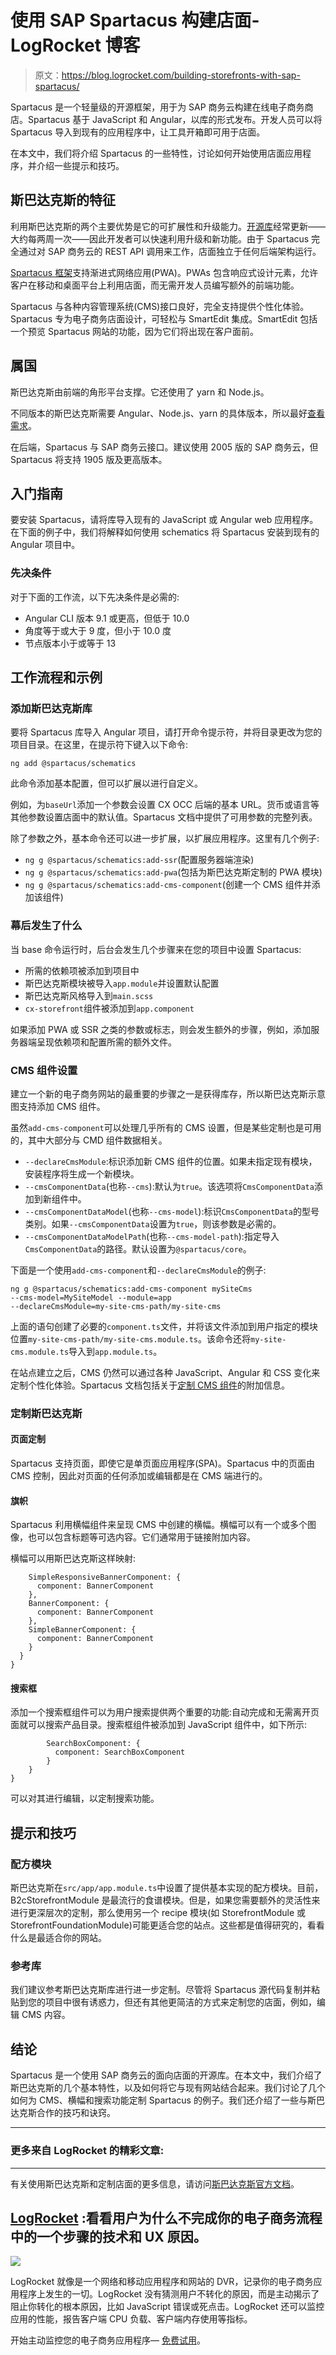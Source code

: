 # 使用 SAP Spartacus 构建店面- LogRocket 博客

> 原文：<https://blog.logrocket.com/building-storefronts-with-sap-spartacus/>

Spartacus 是一个轻量级的开源框架，用于为 SAP 商务云构建在线电子商务商店。Spartacus 基于 JavaScript 和 Angular，以库的形式发布。开发人员可以将 Spartacus 导入到现有的应用程序中，让工具开箱即可用于店面。

在本文中，我们将介绍 Spartacus 的一些特性，讨论如何开始使用店面应用程序，并介绍一些提示和技巧。

## 斯巴达克斯的特征

利用斯巴达克斯的两个主要优势是它的可扩展性和升级能力。[开源库](https://github.com/SAP/spartacus)经常更新——大约每两周一次——因此开发者可以快速利用升级和新功能。由于 Spartacus 完全通过对 SAP 商务云的 REST API 调用来工作，店面独立于任何后端架构运行。

[Spartacus 框架](https://blog.logrocket.com/a-guide-to-sap-commerce-cloud-spartacus/)支持渐进式网络应用(PWA)。PWAs 包含响应式设计元素，允许客户在移动和桌面平台上利用店面，而无需开发人员编写额外的前端功能。

Spartacus 与各种内容管理系统(CMS)接口良好，完全支持提供个性化体验。Spartacus 专为电子商务店面设计，可轻松与 SmartEdit 集成。SmartEdit 包括一个预览 Spartacus 网站的功能，因为它们将出现在客户面前。

## 属国

斯巴达克斯由前端的角形平台支撑。它还使用了 yarn 和 Node.js。

不同版本的斯巴达克斯需要 Angular、Node.js、yarn 的具体版本，所以最好[查看需求](https://github.com/SAP/spartacus#requirements)。

在后端，Spartacus 与 SAP 商务云接口。建议使用 2005 版的 SAP 商务云，但 Spartacus 将支持 1905 版及更高版本。

## 入门指南

要安装 Spartacus，请将库导入现有的 JavaScript 或 Angular web 应用程序。在下面的例子中，我们将解释如何使用 schematics 将 Spartacus 安装到现有的 Angular 项目中。

### 先决条件

对于下面的工作流，以下先决条件是必需的:

*   Angular CLI 版本 9.1 或更高，但低于 10.0
*   角度等于或大于 9 度，但小于 10.0 度
*   节点版本小于或等于 13

## 工作流程和示例

### 添加斯巴达克斯库

要将 Spartacus 库导入 Angular 项目，请打开命令提示符，并将目录更改为您的项目目录。在这里，在提示符下键入以下命令:

```
ng add @spartacus/schematics

```

此命令添加基本配置，但可以扩展以进行自定义。

例如，为`baseUrl`添加一个参数会设置 CX OCC 后端的基本 URL。货币或语言等其他参数设置店面中的默认值。Spartacus 文档中提供了可用参数的完整列表。

除了参数之外，基本命令还可以进一步扩展，以扩展应用程序。这里有几个例子:

*   `ng g @spartacus/schematics:add-ssr`(配置服务器端渲染)
*   `ng g @spartacus/schematics:add-pwa`(包括为斯巴达克斯定制的 PWA 模块)
*   `ng g @spartacus/schematics:add-cms-component`(创建一个 CMS 组件并添加该组件)

### 幕后发生了什么

当 base 命令运行时，后台会发生几个步骤来在您的项目中设置 Spartacus:

*   所需的依赖项被添加到项目中
*   斯巴达克斯模块被导入`app.module`并设置默认配置
*   斯巴达克斯风格导入到`main.scss`
*   `cx-storefront`组件被添加到`app.component`

如果添加 PWA 或 SSR 之类的参数或标志，则会发生额外的步骤，例如，添加服务器端呈现依赖项和配置所需的额外文件。

### CMS 组件设置

建立一个新的电子商务网站的最重要的步骤之一是获得库存，所以斯巴达克斯示意图支持添加 CMS 组件。

虽然`add-cms-component`可以处理几乎所有的 CMS 设置，但是某些定制也是可用的，其中大部分与 CMD 组件数据相关。

*   `--declareCmsModule`:标识添加新 CMS 组件的位置。如果未指定现有模块，安装程序将生成一个新模块。
*   `--cmsComponentData`(也称`--cms`):默认为`true`。该选项将`CmsComponentData`添加到新组件中。
*   `--cmsComponentDataModel`(也称`--cms-model`):标识`CmsComponentData`的型号类别。如果`--cmsComponentData`设置为`true`，则该参数是必需的。
*   `--cmsComponentDataModelPath`(也称`--cms-model-path`):指定导入`CmsComponentData`的路径。默认设置为`@spartacus/core`。

下面是一个使用`add-cms-component`和`--declareCmsModule`的例子:

```
ng g @spartacus/schematics:add-cms-component mySiteCms
--cms-model=MySiteModel --module=app
--declareCmsModule=my-site-cms-path/my-site-cms
```

上面的语句创建了必要的`component.ts`文件，并将该文件添加到用户指定的模块位置`my-site-cms-path/my-site-cms.module.ts`。该命令还将`my-site-cms.module.ts`导入到`app.module.ts`。

在站点建立之后，CMS 仍然可以通过各种 JavaScript、Angular 和 CSS 变化来定制个性化体验。Spartacus 文档包括关于[定制 CMS 组件](https://sap.github.io/spartacus-docs/customizing-cms-components/)的附加信息。

### 定制斯巴达克斯

#### 页面定制

Spartacus 支持页面，即使它是单页面应用程序(SPA)。Spartacus 中的页面由 CMS 控制，因此对页面的任何添加或编辑都是在 CMS 端进行的。

#### 旗帜

Spartacus 利用横幅组件来呈现 CMS 中创建的横幅。横幅可以有一个或多个图像，也可以包含标题等可选内容。它们通常用于链接附加内容。

横幅可以用斯巴达克斯这样映射:

```
    SimpleResponsiveBannerComponent: {
      component: BannerComponent
    },
    BannerComponent: {
      component: BannerComponent
    },
    SimpleBannerComponent: {
      component: BannerComponent
    }
  }
}

```

#### 搜索框

添加一个搜索框组件可以为用户搜索提供两个重要的功能:自动完成和无需离开页面就可以搜索产品目录。搜索框组件被添加到 JavaScript 组件中，如下所示:

```
        SearchBoxComponent: {
          component: SearchBoxComponent
        }
    }
}

```

可以对其进行编辑，以定制搜索功能。

## 提示和技巧

### 配方模块

斯巴达克斯在`src/app/app.module.ts`中设置了提供基本实现的配方模块。目前，B2cStorefrontModule 是最流行的食谱模块。但是，如果您需要额外的灵活性来进行更深层次的定制，那么使用另一个 recipe 模块(如 StorefrontModule 或 StorefrontFoundationModule)可能更适合您的站点。这些都是值得研究的，看看什么是最适合你的网站。

### 参考库

我们建议参考斯巴达克斯库进行进一步定制。尽管将 Spartacus 源代码复制并粘贴到您的项目中很有诱惑力，但还有其他更简洁的方式来定制您的店面，例如，编辑 CMS 内容。

## 结论

Spartacus 是一个使用 SAP 商务云的面向店面的开源库。在本文中，我们介绍了斯巴达克斯的几个基本特性，以及如何将它与现有网站结合起来。我们讨论了几个如何为 CMS、横幅和搜索功能定制 Spartacus 的例子。我们还介绍了一些与斯巴达克斯合作的技巧和诀窍。

* * *

### 更多来自 LogRocket 的精彩文章:

* * *

有关使用斯巴达克斯和定制店面的更多信息，请访问[斯巴达克斯官方文档](https://sap.github.io/spartacus-docs/)。

## [LogRocket](https://lp.logrocket.com/blg/ecommerce-signup) :看看用户为什么不完成你的电子商务流程中的一个步骤的技术和 UX 原因。

[![](img/d60d88871d85e76e0dcca90f4bbaf78c.png)](https://lp.logrocket.com/blg/ecommerce-signup)

LogRocket 就像是一个网络和移动应用程序和网站的 DVR，记录你的电子商务应用程序上发生的一切。LogRocket 没有猜测用户不转化的原因，而是主动揭示了阻止你转化的根本原因，比如 JavaScript 错误或死点击。LogRocket 还可以监控应用的性能，报告客户端 CPU 负载、客户端内存使用等指标。

开始主动监控您的电子商务应用程序— [免费试用](https://lp.logrocket.com/blg/ecommerce-signup)。
